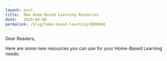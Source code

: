 ```yaml
---
layout: post
title:  New Home-Based Learning Resources
date:   2020-04-06
permalink: /blog/home-based-learning/DD00001
---
```


Dear Readers,



Here are some new resources you can use for your Home-Based Learning needs:




